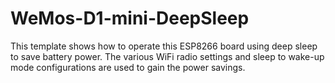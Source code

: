 # WeMos-D1-mini-DeepSleep
This template shows how to operate this ESP8266 board using deep sleep to save battery power.
The various WiFi radio settings and sleep to wake-up mode configurations are used to gain the power savings.